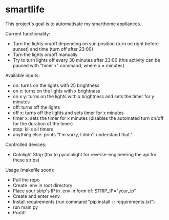 # smartlife
This project's goal is to automatisate my smarthome appliances.

Current functionality:
- Turn the lights on/off depending on sun position (turn on right before sunset) and time (turn off after 23:00)
- Turn the lights on/off manually
- Try to turn lights off every 30 minutes after 23:00 (this activity can be paused with "timer x" command, where x = minutes)

Available inputs:
- on: turns on the lights with 25 brightness
- on x: turns on the lights with x brightness
- on x y: turns on the lights with x brightness and sets the timer for y minutes
- off: turns off the lights
- off x: turns off the lights and sets timer for x minutes
- timer x: sets the timer for x minutes (disables the automated turn on/off for the duration of the timer)
- stop: kills all timers
- anything else: prints "I'm sorry, I didn't understand that."

Controlled devices:
- Cololight Strip (thx to pycololight for reverse-engineering the api for these strips)

Usage (makefile soon):
- Pull the repo
- Create .env in root directory
- Place your strip's IP in .env in form of: STRIP_IP="your_ip"
- Create and enter venv
- Install requirements (run command "pip install -r requirements.txt")
- run main.py
- Profit!
